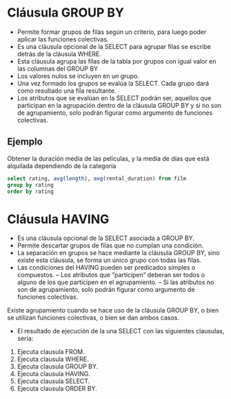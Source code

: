 # Cláusula GROUP BY
- Permite formar grupos de filas según un criterio, para luego poder aplicar las funciones colectivas.
- Es una cláusula opcional de la SELECT para agrupar filas se escribe detrás de la cláusula WHERE.
- Esta cláusula agrupa las filas de la tabla por grupos con igual valor en las columnas del GROUP BY
- Los valores nulos se incluyen en un grupo.
- Una vez formado los grupos se evalúa la SELECT. Cada grupo dará como resultado una fila resultante.
- Los atributos que se evalúan en la SELECT podrán ser, aquellos que participan en la agrupación dentro de la cláusula GROUP BY y si no son de agrupamiento, solo podrán figurar como argumento de funciones colectivas.

## Ejemplo 
Obtener la duración media de las películas, y la media de días que está alquilada dependiendo de la categoría
```sql
select rating, avg(length), avg(rental_duration) from film
group by rating
order by rating
```

# Cláusula HAVING
- Es una cláusula opcional de la SELECT asociada a GROUP BY.
- Permite descartar grupos de filas que no cumplan una condición.
- La separación en grupos se hace mediante la cláusula GROUP BY, sino existe esta cláusula, se forma un único
grupo con todas las filas.
- Las condiciones del HAVING pueden ser predicados simples o compuestos.
– Los atributos que “participen” deberan ser todos o alguno de los que participen en el agrupamiento.
– Si las atributos no son de agrupamiento, solo podrán figurar como argumento de funciones colectivas.

Existe agrupamiento cuando se hace uso de la cláusula GROUP BY, o bien se utilizan funciones colectivas, o bien
se dan ambos casos.
- El resultado de ejecución de la una SELECT con las siguientes clausulas, sería:
1. Ejecuta clausula FROM.
2. Ejecuta clausula WHERE.
3. Ejecuta clausula GROUP BY.
4. Ejecuta clausula HAVING.
5. Ejecuta clausula SELECT.
6. Ejecuta clausula ORDER BY.

